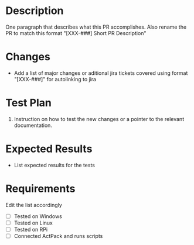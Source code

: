 # Description

One paragraph that describes what this PR accomplishes. Also rename the PR to match this format "[XXX-###] Short PR Description"

# Changes

* Add a list of major changes or aditional jira tickets covered using format "[XXX-###]" for autolinking to jira

# Test Plan

1. Instruction on how to test the new changes or a pointer to the relevant documentation.

# Expected Results

* List expected results for the tests

# Requirements
Edit the list accordingly
- [ ] Tested on Windows
- [ ] Tested on Linux
- [ ] Tested on RPi
- [ ] Connected ActPack and runs scripts
